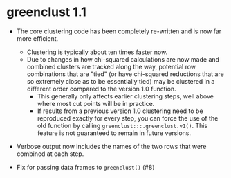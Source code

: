 # greenclust 1.1

* The core clustering code has been completely re-written and is now far more efficient.
    * Clustering is typically about ten times faster now.
    * Due to changes in how chi-squared calculations are now made and combined clusters are tracked along the way, potential row combinations that are "tied" (or have chi-squared reductions that are so extremely close as to be essentially tied) may be clustered in a different order compared to the version 1.0 function.
        * This generally only affects earlier clustering steps, well above where most cut points will be in practice.
        * If results from a previous version 1.0 clustering need to be reproduced exactly for every step, you can force the use of the old function by calling `greenclust:::.greenclust.v1()`. This feature is not guaranteed to remain in future versions.

* Verbose output now includes the names of the two rows that were combined at each step.

* Fix for passing data frames to `greenclust()` (#8)
